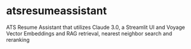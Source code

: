 # atsresumeassistant
ATS Resume Assistant that utilizes Claude 3.0, a Streamlit UI and Voyage Vector Embeddings and RAG retrieval, nearest neighbor search and reranking
